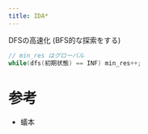 ```yaml
---
title: IDA*
---
```


<!--*-->

DFSの高速化 (BFS的な探索をする)

```cpp
// min_res はグローバル
while(dfs(初期状態) == INF) min_res++;
```

# 参考

* 蟻本

